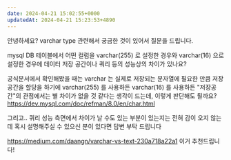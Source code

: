 ```yaml
---
date: 2024-04-21 15:02:55+0000
updatedAt: 2024-04-21 15:23:53+4890
---
```

안녕하세요? varchar type 관련해서 궁금한 것이 있어서 질문을 드립니다.

mysql DB 테이블에서 어떤 컬럼을 varchar(255) 로 설정한 경우와 varchar(16) 으로 설정한 경우에 데이터 저장 공간이나 쿼리 등의 성능상의 차이가 있나요?

공식문서에서 확인해봤을 때는 varchar 는 실제로 저장되는 문자열에 필요한 만큼 저장공간을 할당을 하기에 varchar(255) 를 사용하든 varchar(16) 를 사용하든 "저장공간"의 관점에서는 별 차이가 없을 것 같다는 생각이 드는데, 이렇게 판단해도 될까요?
https://dev.mysql.com/doc/refman/8.0/en/char.html

그리고.. 쿼리 성능 측면에서 차이가 날 수도 있는 부분이 있는지는 전혀 감이 오지 않는데 혹시 설명해주실 수 있으신 분이 있다면 답변 부탁 드립니다

 https://medium.com/daangn/varchar-vs-text-230a718a22a1 이거 추천드립니다!